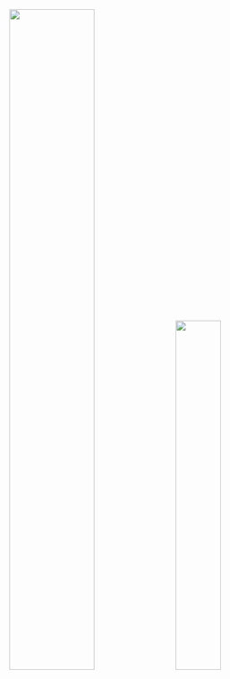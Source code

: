 <div class='container'>
<img style="height: auto; width: 55%;" class="img" src="https://github-readme-stats.vercel.app/api?username=developer-egg&layout=compact" />
&nbsp;
&nbsp;
<img style="height: auto; width: 40%;" class="img" src="https://github-readme-stats.vercel.app/api/top-langs/?username=developer-egg&layout=compact" /></div>
</div>

